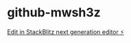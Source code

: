 # github-mwsh3z

[Edit in StackBlitz next generation editor ⚡️](https://stackblitz.com/~/github.com/contactxpai/github-mwsh3z)